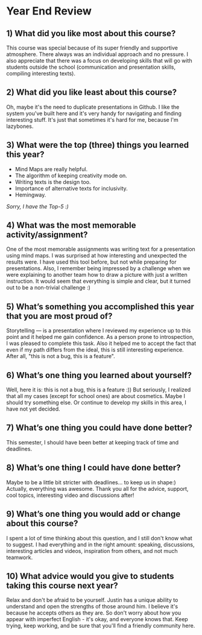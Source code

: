# Year End Review

## 1) What did you like most about this course?
This course was special because of its super friendly and supportive atmosphere. There always was an individual approach and no pressure. I also appreciate that there was a focus on developing skills that will go with students outside the school (communication and presentation skills, compiling interesting texts). 

## 2) What did you like least about this course?
Oh, maybe it's the need to duplicate presentations in Github. I like the system you've built here and it's very handy for navigating and finding interesting stuff. It's just that sometimes it's hard for me, because I'm lazybones.

## 3) What were the top (three) things you learned this year?
* Mind Maps are really helpful. 
* The algorithm of keeping creativity mode on. 
* Writing texts is the design too. 
* Importance of alternative texts for inclusivity.
* Hemingway.

_Sorry, I have the Top-5 :)_

## 4) What was the most memorable activity/assignment?
One of the most memorable assignments was writing text for a presentation using mind maps. I was surprised at how interesting and unexpected the results were. I have used this tool before, but not while preparing for presentations. Also, I remember being impressed by a challenge when we were explaining to another team how to draw a picture with just a written instruction. It would seem that everything is simple and clear, but it turned out to be a non-trivial challenge :) 

## 5) What’s something you accomplished this year that you are most proud of?
Storytelling — is a presentation where I reviewed my experience up to this point and it helped me gain confidence. As a person prone to introspection, I was pleased to complete this task. Also it helped me to accept the fact that even if my path differs from the ideal, this is still interesting experience. After all, "this is not a bug, this is a feature". 

## 6) What’s one thing you learned about yourself?
Well, here it is: this is not a bug, this is a feature :))
But seriously, I realized that all my cases (except for school ones) are about cosmetics. Maybe I should try something else. Or continue to develop my skills in this area, I have not yet decided.

## 7) What’s one thing you could have done better?
This semester, I should have been better at keeping track of time and deadlines.

## 8) What’s one thing I could have done better?
Maybe to be a little bit stricter with deadlines... to keep us in shape:) Actually, everything was awesome. Thank you all for the advice, support, cool topics, interesting video and discussions after!

## 9) What’s one thing you would add or change about this course?
I spent a lot of time thinking about this question, and I still don't know what to suggest. I had everything and in the right amount: speaking, discussions, interesting articles and videos, inspiration from others, and not much teamwork.

## 10) What advice would you give to students taking this course next year?
Relax and don't be afraid to be yourself. Justin has a unique ability to understand and open the strengths of those around him. I believe it's because he accepts others as they are. So don't worry about how you appear with imperfect English - it's okay, and everyone knows that. Keep trying, keep working, and be sure that you'll find a friendly community here.
